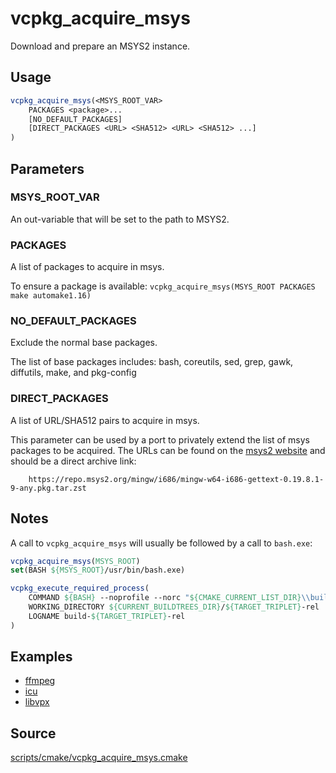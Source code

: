 # vcpkg_acquire_msys

Download and prepare an MSYS2 instance.

## Usage
```cmake
vcpkg_acquire_msys(<MSYS_ROOT_VAR>
    PACKAGES <package>...
    [NO_DEFAULT_PACKAGES]
    [DIRECT_PACKAGES <URL> <SHA512> <URL> <SHA512> ...]
)
```

## Parameters
### MSYS_ROOT_VAR
An out-variable that will be set to the path to MSYS2.

### PACKAGES
A list of packages to acquire in msys.

To ensure a package is available: `vcpkg_acquire_msys(MSYS_ROOT PACKAGES make automake1.16)`

### NO_DEFAULT_PACKAGES
Exclude the normal base packages.

The list of base packages includes: bash, coreutils, sed, grep, gawk, diffutils, make, and pkg-config

### DIRECT_PACKAGES
A list of URL/SHA512 pairs to acquire in msys.

This parameter can be used by a port to privately extend the list of msys packages to be acquired.
The URLs can be found on the [msys2 website] and should be a direct archive link:

```
    https://repo.msys2.org/mingw/i686/mingw-w64-i686-gettext-0.19.8.1-9-any.pkg.tar.zst
```

[msys2 website]: https://packages.msys2.org/search

## Notes
A call to `vcpkg_acquire_msys` will usually be followed by a call to `bash.exe`:
```cmake
vcpkg_acquire_msys(MSYS_ROOT)
set(BASH ${MSYS_ROOT}/usr/bin/bash.exe)

vcpkg_execute_required_process(
    COMMAND ${BASH} --noprofile --norc "${CMAKE_CURRENT_LIST_DIR}\\build.sh"
    WORKING_DIRECTORY ${CURRENT_BUILDTREES_DIR}/${TARGET_TRIPLET}-rel
    LOGNAME build-${TARGET_TRIPLET}-rel
)
```

## Examples

* [ffmpeg](https://github.com/Microsoft/vcpkg/blob/master/ports/ffmpeg/portfile.cmake)
* [icu](https://github.com/Microsoft/vcpkg/blob/master/ports/icu/portfile.cmake)
* [libvpx](https://github.com/Microsoft/vcpkg/blob/master/ports/libvpx/portfile.cmake)

## Source
[scripts/cmake/vcpkg_acquire_msys.cmake](https://github.com/Microsoft/vcpkg/blob/master/scripts/cmake/vcpkg_acquire_msys.cmake)
